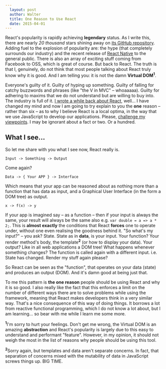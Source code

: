 ```yaml
---
  layout: post
  author: Walter
  title: One Reason to Use React
  date: 2015-04-01
---
```


React's popularity is rapidly achieving **legendary** status. As I write this, there are nearly _20 thousand_ stars shining away on [its GitHub repository](https://github.com/facebook/react). Adding fuel to the explosion of popularity are: the hype (that completely surrounds our industry) and the recent release of [React Native](https://github.com/facebook/react-native) to the general public. There is also an array of exciting stuff coming from Facebook to OSS, which is great of course. But back to React. The truth is that I, genuinely, do not think that most people talking about React truly know why it is good. And I am telling you: it is not the damn **Virtual DOM**<sup>**1**</sup>.

Everyone's guilty of it. Guilty of hyping up something. Guilty of falling for catchy buzzwords and phrases (like "the V in MVC" – whoaaaaa). Guilty for adhering to maxims that we do not understand but are willing to buy into. The industry is full of it. [I wrote a while back about React](/2014/01/10/6-reasons-to-use-react.html), well... I have changed my mind and now I am going to try explain to you the **one** reason – rather than six – as to why I believe React is a local optima, in the way that we use JavaScript to develop our applications. Please, [challenge my viewpoints](https://www.twitter.com/waltfy). I may be ignorant about a fact or two. Or a hundred.

## What I see...

So let me share with you what I see now, React really is.

`Input -> Something -> Output`

Come again?

`Data -> { Your APP } -> Interface`

Which means that your app can be reasoned about as nothing more than a function that has data as input, and a Graphical User Interface (in the form a DOM tree) as output.

`x -> f(x) -> y`

If your app is imagined say – as a function – then if your input is always the same, your result will always be the same also e.g. `var double = a => a * 2;`. This is **almost exactly** the conditions that React **forces** one to operate under, without one even realising the goodness behind it. "So what's my input?" – you ask? State. State as in **data**, is your input. Your function? Your render method's body, the template<sup>**2**</sup> (or how to display your data). Your output? Like in all web applications a DOM tree! What happens whenever something changes? The function is called again with a different input. i.e. State has changed. Render my stuff again please?

So React can be seen as the "function", that operates on your data (state) and produces an output (DOM). And it's damn good at being just that.

To me this pattern is **the one reason** people should be using React and why it is so good. I also really like the fact that this enforces a limit on the number of different ways there are to solve problems while using the framework, meaning that React makes developers think in a very similar way. That's a nice consequence of this way of doing things. It borrows a lot from reactive functional programming, which I do not know a lot about, but I am learning... so bear with me while I learn me some more.

<sup>**1**</sup>I'm sorry to hurt your feelings. Don't get me wrong, the Virtual DOM is an amazing **abstraction** and React's popularity is largely due to this easy to understand and performant "feature". However, in my opinion, it should not weigh the most in the list of reasons why people should be using this tool.

<sup>**2**</sup>Sorry again, but templates and data aren't separate concerns. In fact, that separation of concerns mixed with the mutability of data in JavaScript screws things up. BIG TIME.
